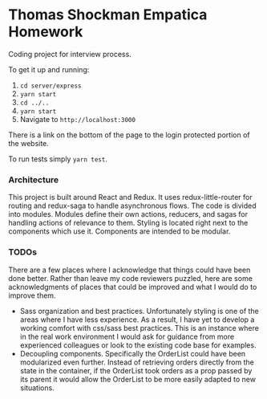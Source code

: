 # Thomas Shockman Empatica Homework
Coding project for interview process.

To get it up and running:
1. ``cd server/express``
2. ``yarn start``
3. ``cd ../..``
4. ``yarn start``
5. Navigate to `http://localhost:3000`

There is a link on the bottom of the page to the login protected portion of the website.

To run tests simply ``yarn test``.

### Architecture
This project is built around React and Redux. It uses redux-little-router for routing and redux-saga to handle asynchronous flows.
The code is divided into modules. Modules define their own actions, reducers, and sagas for handling actions of relevance to them.
Styling is located right next to the components which use it. Components are intended to be modular.


### TODOs
There are a few places where I acknowledge that things could have been done better. Rather than leave my code reviewers puzzled, here are some acknowledgments of places that could be improved and what I would do to improve them.
* Sass organization and best practices. Unfortunately styling is one of the areas where I have less experience. As a result, I have yet to develop a working comfort with css/sass best practices. This is an instance where in the real work environment I would ask for guidance from more experienced colleagues or look to the existing code base for examples. 
* Decoupling components. Specifically the OrderList could have been modularized even further. Instead of retrieving orders directly from the state in the container, if the OrderList took orders as a prop passed by its parent it would allow the OrderList to be more easily adapted to new situations.
